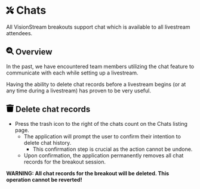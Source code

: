 # <img src="https://raw.githubusercontent.com/vishaldhole173/pro-stream-documentation/main/fontawesome/svgs/solid/screwdriver-wrench.svg" width="20" height="20"> Chats

All VisionStream breakouts support chat which is available to all livestream attendees.

## <img src="https://raw.githubusercontent.com/vishaldhole173/pro-stream-documentation/main/fontawesome/svgs/solid/magnifying-glass-chart.svg" width="20" height="20"> Overview

In the past, we have encountered team members utilizing the chat feature to communicate with each while setting up a livestream.

Having the ability to delete chat records before a livestream begins (or at any time during a livestream) has proven to be very useful.

## <img src="https://raw.githubusercontent.com/vishaldhole173/pro-stream-documentation/main/fontawesome/svgs/solid/trash.svg" width="20" height="20"> Delete chat records

* Press the trash icon to the right of the chats count on the Chats listing page.
  - The application will prompt the user to confirm their intention to delete chat history.
    - This confirmation step is crucial as the action cannot be undone.
  - Upon confirmation, the application permanently removes all chat records for the breakout session.

**WARNING: All chat records for the breakout will be deleted. This operation cannot be reverted!**
